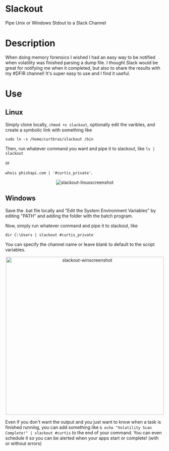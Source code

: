 # Slackout
Pipe Unix or Windows Stdout to a Slack Channel

# Description
When doing memory forensics I wished I had an easy way to be notified when volatility was finished parsing a dump file.  I thought Slack would be great for notifying me when it completed, but also to share the results with my #DFIR channel!  It's super easy to use and I find it useful.

# Use

## Linux
Simply clone locally, `chmod +x slackout`, optionally edit the varibles, and  create a symbolic link with something like

`sudo ln -s /home/curtbraz/slackout /bin`

Then, run whatever command you want and pipe it to slackout, like 
`ls | slackout` 

or 

`whois phishapi.com | '#curtis_private'`.  

<p align="center"><img align="center" alt="slackout-linuxscreenshot" src="https://i.imgur.com/RjTx8b1.png"></p>

## Windows
Save the .bat file locally and "Edit the System Environment Variables" by editing "PATH" and adding the folder with the batch program.

Now, simply run whatever command and pipe it to slackout, like

`dir C:\Users | slackout #curtis_private`

You can specify the channel name or leave blank to default to the script variables.  

<p align="center"><img align="center" alt="slackout-winscreenshot" width="500" src="https://i.imgur.com/8F5jmoG.png">


Even if you don't want the output and you just want to know when a task is finished running, you can add something like
`& echo "Volatility Scan Complete!" | slackout #curtis` to the end of your command.  You can even schedule it so you can be alerted when your apps start or complete! (with or without errors)</p>
